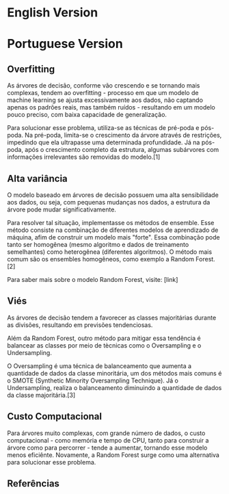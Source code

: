 # English Version


# Portuguese Version

## Overfitting

As árvores de decisão, conforme vão crescendo e se tornando mais complexas, tendem ao overfitting - processo em que um modelo de machine learning  se ajusta excessivamente aos dados, não captando apenas os padrões reais, mas também ruídos - resultando em um modelo pouco preciso, com baixa capacidade de generalização.

Para solucionar esse problema, utiliza-se as técnicas de pré-poda e pós-poda. Na pré-poda, limita-se o crescimento da árvore através de restrições, impedindo que ela ultrapasse uma determinada profundidade. Já na pós-poda, após o crescimento completo da estrutura, algumas subárvores com informações irrelevantes são removidas do modelo.[1]

## Alta variância

O modelo baseado em árvores de decisão possuem uma alta sensibilidade aos dados, ou seja, com pequenas mudanças nos dados, a estrutura da árvore pode mudar significativamente.

Para resolver tal situação, implementasse os métodos de ensemble. Esse método consiste na combinação de diferentes modelos de aprendizado de máquina, afim de construir um modelo mais "forte". Essa combinação pode tanto ser homogênea (mesmo algoritmo e dados de treinamento semelhantes) como heterogênea (diferentes algoritmos). O método mais comum são os ensembles homogêneos, como exemplo a Random Forest.[2]

Para saber mais sobre o modelo Random Forest, visite: [link]

## Viés

As árvores de decisão tendem a favorecer as classes majoritárias durante as divisões, resultando em previsões tendenciosas.

Além da Random Forest, outro método para mitigar essa tendência é balancear as classes por meio de tècnicas como o Oversampling e o Undersampling.

O Oversampling é uma técnica de balanceamento que aumenta a quantidade de dados da classe minoritária, um dos métodos mais comuns é o SMOTE (Synthetic Minority Oversampling Technique). Já o Undersampling, realiza o balanceamento diminuindo a quantidade de dados da classe majoritária.[3]

## Custo Computacional

Para árvores muito complexas, com grande número de dados, o custo computacional - como memória e tempo de CPU, tanto para construir a árvore como para percorrer - tende a aumentar, tornando esse modelo menos eficiênte. Novamente, a Random Forest surge como uma alternativa para solucionar esse problema.

## Referências
